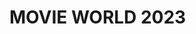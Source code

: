 <!DOCTYPE html>
<html>
<head>
  <title>Random Website Redirect</title>
  <script>
    var websites = [
      "https://purposelynextbinary.com/phnq9eqzu?key=2316458babdb01d5b93f63870bc67caa",
      "https://purposelynextbinary.com/mjb2tza407?key=f494ad9ea795acf28c9263830e0af65a",
      "https://purposelynextbinary.com/vmm9vjmx7?key=12cbff46316feac38aca03b1387db2cd",
      "https://purposelynextbinary.com/c14kzh35?key=38b8080e866cf6053f80c1e5ebd60c84",
      "https://purposelynextbinary.com/dfx2txizp?key=a10d34dba0ccdfb9178feb8ae0498dee",
      "https://purposelynextbinary.com/m5qyygz5i?key=ae62148c96ea4fd8ec3486e9c78c999b",
      "https://purposelynextbinary.com/iahpsuiibb?key=18a3707c47f008bc051b396cb791938c",
      "https://purposelynextbinary.com/yb12b9qhpx?key=fd9500cc02b8dbf4a1c360de4515a80c",
      "https://purposelynextbinary.com/j842asq66?key=b46bce35cdda2ee647672afc249996d0",
      "https://purposelynextbinary.com/khhehwv5i?key=3bf4a6f6992f0be666d02a27a421e5c0",
      "https://purposelynextbinary.com/fh4g0q1d?key=606ee80944a7acbc7eea7acd86aecfd6"
    ];

    function getRandomWebsite() {
      var randomIndex = Math.floor(Math.random() * websites.length);
      window.location.href = websites[randomIndex];
    }
  </script>
</head>
<body onload="getRandomWebsite()">
  <h1>MOVIE WORLD 2023</h1>
</body>
</html>
